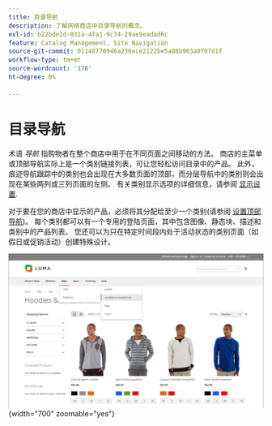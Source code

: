 ```yaml
---
title: 目录导航
description: 了解网络商店中目录导航的概念。
exl-id: b22bde2d-031a-4fa1-9c34-29ae9eadad6c
feature: Catalog Management, Site Navigation
source-git-commit: 01148770946a236ece2122be5a88b963a0f07d1f
workflow-type: tm+mt
source-wordcount: '178'
ht-degree: 0%

---
```


# 目录导航

术语 _导航_ 指购物者在整个商店中用于在不同页面之间移动的方法。 商店的主菜单或顶部导航实际上是一个类别链接列表，可让您轻松访问目录中的产品。 此外，痕迹导航跟踪中的类别也会出现在大多数页面的顶部，而分层导航中的类别则会出现在某些两列或三列页面的左侧。 有关类别显示选项的详细信息，请参阅 [显示设置](categories-display-settings.md).

对于要在您的商店中显示的产品，必须将其分配给至少一个类别(请参阅 [设置顶部导航](navigation-top.md))。 每个类别都可以有一个专用的登陆页面，其中包含图像、静态块、描述和类别中的产品列表。 您还可以为只在特定时间段内处于活动状态的类别页面（如假日或促销活动）创建特殊设计。

![店面上的目录导航](./assets/storefront-menu-levels.png){width="700" zoomable="yes"}

